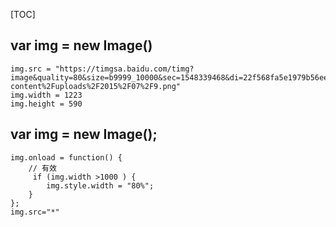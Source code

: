 [TOC]
## var img  = new Image()
	img.src = "https://timgsa.baidu.com/timg?image&quality=80&size=b9999_10000&sec=1548339468&di=22f568fa5e1979b56eeb6eb24e604246&imgtype=jpg&er=1&src=http%3A%2F%2Fwww.fumiji.com%2Fwp-content%2Fuploads%2F2015%2F07%2F9.png"
	img.width = 1223
	img.height = 590
	
##   var img = new Image();
	img.onload = function() {
		// 有效
		 if (img.width >1000 ) {
			img.style.width = "80%";
		}
	};
	img.src="*"
	
	
